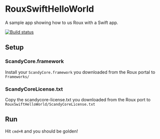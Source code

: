 # RouxSwiftHelloWorld

A sample app showing how to us Roux with a Swift app.

[![Build status](https://build.appcenter.ms/v0.1/apps/d66c9a08-0ae6-40da-803f-589875e56574/branches/master/badge)](https://appcenter.ms)

## Setup

### ScandyCore.framework

Install your `ScandyCore.framework` you downloaded from the Roux portal to `Frameworks/`

### ScandyCoreLicense.txt

Copy the scandycore-license.txt you downloaded from the Roux port to `RouxSwiftHelloWorld/ScandyCoreLicense.txt`

## Run

Hit `cmd+R` and you should be golden!